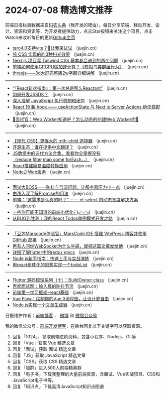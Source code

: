 # 2024-07-08 精选博文推荐

前端日报栏目数据来自[码农头条](http://toutiao.qdkfweb.cn/)（我开发的爬虫），每日分享前端、移动开发、设计、资源和资讯等，为开发者提供动力，点击Star按钮来关注这个项目，点击Watch来收听每日的更新[Github主页](https://github.com/kujian/frontendDaily)
* [taro4.0支持vite？🚀让我来试试](https://juejin.cn/post/7385801028942266377) （juejin.cn）
* [纯 CSS 实现的的3种扫光效果](https://juejin.cn/post/7385935890931712019) （juejin.cn）
* [Next.js 项目写 Tailwind CSS 基本都会遇到的两个问题](https://juejin.cn/post/7387611028988002314) （juejin.cn）
* [前端如何使用GPGPU做加速计算？《模拟鸟类群居行为》](https://juejin.cn/post/7386250013632774183) （juejin.cn）
* [threejs——3d大屏完整版2w字超详细讲解](https://juejin.cn/post/7381396887188832295) （juejin.cn）

***
* [&#8220;『React新欢指南』：第一次总是那么Reactant&#8221;](https://juejin.cn/post/7386519515591622665) （juejin.cn）
* [如何开发JSSDK？](https://juejin.cn/post/7387250487622270985) （juejin.cn）
* [深入理解 JavaScript 执行机制和闭包](https://juejin.cn/post/7385905203646464038) （juejin.cn）
* [React 19 新 hook —— useActionState 与 Next.js Server Actions 绝佳搭配](https://juejin.cn/post/7386693876052164658) （juejin.cn）
* [🚀面试官：Web Worker知道吧？怎么动态的创建Web Worker呢🚀](https://juejin.cn/post/7385758285960478759) （juejin.cn）

***
* [【现代 CSS】更强大的 :nth-child 选择器](https://juejin.cn/post/7385929329640177676) （juejin.cn）
* [开源生态：谁在提供中文翻译？](https://juejin.cn/post/7387291151734980617) （juejin.cn）
* [JS数组中的迭代方法合集，看看你全掌握没有（reduce,filter,map,some,forEach&#8230;）](https://juejin.cn/post/7386875278423818275) （juejin.cn）
* [React搭建简易温度转换应用](https://juejin.cn/post/7388022210856321036) （juejin.cn）
* [Node之Web服务](https://juejin.cn/post/7387568946340315188) （juejin.cn）

***
* [面试大BOSS——防抖与节流问题，让服务器压力小一点](https://juejin.cn/post/7386886736222355466) （juejin.cn）
* [由浅入深了解Promise的用法](https://juejin.cn/post/7387801635327754249) （juejin.cn）
* [前端：“这需求是认真的吗？” —— el-select 的动态宽度解决方案](https://juejin.cn/post/7385825759118196771) （juejin.cn）
* [一些你可能不知道的前端小优化- ̗̀(๑ᵔ⌔ᵔ๑)](https://juejin.cn/post/7387801635327655945) （juejin.cn）
* [从BUG到胜利：我的React Todos单例模式开发之路](https://juejin.cn/post/7387999151412281379) （juejin.cn）

***
* [「豆包Marscode体验官」MarsCode IDE 搭建 VitePress 博客并使用 GitHub 部署](https://juejin.cn/post/7387992438297739264) （juejin.cn）
* [再有人问你WebSocket为什么牛逼，就把这篇文章发给他](https://juejin.cn/post/7388025457821810698) （juejin.cn）
* [详细了解flutter中的redux epics](https://juejin.cn/post/7386957406499340339) （juejin.cn）
* [Node.js新手指南：快速上手与实战演练](https://juejin.cn/post/7387596690427707401) （juejin.cn）
* [用react组件化的思想实现一个todoList](https://juejin.cn/post/7388091090321653786) （juejin.cn）

***
* [Flutter 源码梳理系列（十）：BuildOwner class](https://juejin.cn/post/7386844582208323603) （juejin.cn）
* [百度面试题：输入框的防抖节流](https://juejin.cn/post/7387801635327688713) （juejin.cn）
* [前端第一学习框架&#8211;react基础](https://juejin.cn/post/7387662864122413094) （juejin.cn）
* [Vue Flow：绘制你的Vue 3流程图，让设计更自由](https://juejin.cn/post/7387610960158507020) （juejin.cn）
* [Node.js实现一个文章生成器](https://juejin.cn/post/7387409210898694179) （juejin.cn）

日报维护作者：[前端博客](https://qdkfweb.cn/) 、 [微博](http://weibo.com/kujian) 和 [微信公众号](https://open.weixin.qq.com/qr/code?username=caibaojian_com)

我的微信公众号：[前端开发博客](https://open.weixin.qq.com/qr/code?username=caibaojian_com)，在后台回复以下关键字可以获取资源。

1. 回复「1024」，领取前端进阶资料，包含小程序、Nodejs、Git等
2. 回复「Vue」获取 Vue 精选文章
3. 回复「面试」获取 面试 精选文章
4. 回复「JS」获取 JavaScript 精选文章
5. 回复「CSS」获取 CSS 精选文章
6. 回复「加群」进入500人前端精英群
7. 回复「电子书」下载我整理的大量前端资源，含面试、Vue实战项目、CSS和JavaScript电子书等。
8. 回复「知识点」下载高清JavaScript知识点图谱